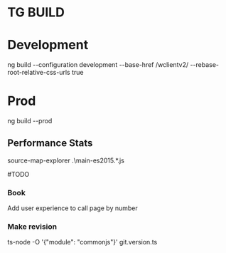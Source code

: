 # TG BUILD

# Development #
 ng build --configuration development --base-href /wclientv2/ --rebase-root-relative-css-urls true

# Prod #
ng build --prod

## Performance Stats ##
source-map-explorer .\main-es2015.*.js

#TODO
### Book ###
Add user experience  to call page by number



### Make revision ###
ts-node -O '{\"module\": \"commonjs\"}' git.version.ts